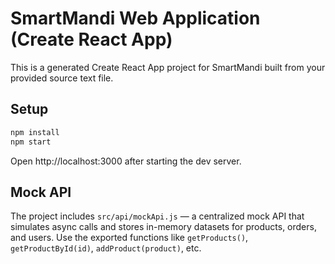 # SmartMandi Web Application (Create React App)

This is a generated Create React App project for SmartMandi built from your provided source text file.

## Setup
```bash
npm install
npm start
```

Open http://localhost:3000 after starting the dev server.


## Mock API

The project includes `src/api/mockApi.js` — a centralized mock API that simulates async calls and stores in-memory datasets for products, orders, and users. Use the exported functions like `getProducts()`, `getProductById(id)`, `addProduct(product)`, etc.
